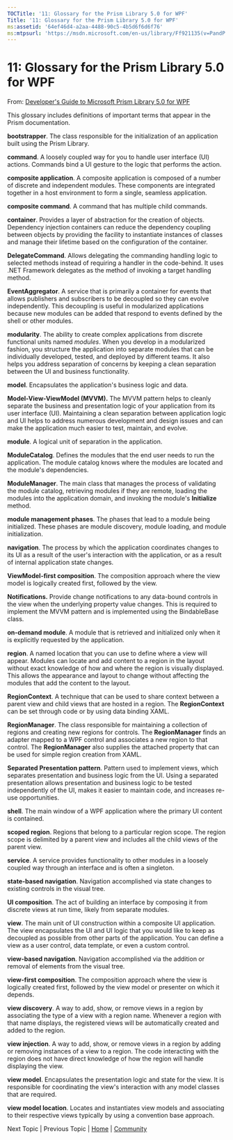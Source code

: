 ```yaml
---
TOCTitle: '11: Glossary for the Prism Library 5.0 for WPF'
Title: '11: Glossary for the Prism Library 5.0 for WPF'
ms:assetid: '64ef46d4-a2aa-4488-90c5-4b5d6f6d6f76'
ms:mtpsurl: 'https://msdn.microsoft.com/en-us/library/Ff921135(v=PandP.40)'
---
```


# 11: Glossary for the Prism Library 5.0 for WPF

From: [Developer's Guide to Microsoft Prism Library 5.0 for WPF](https://msdn.microsoft.com/en-us/library/gg406140.aspx)

This glossary includes definitions of important terms that appear in the Prism documentation.

**bootstrapper**. The class responsible for the initialization of an application built using the Prism Library.

**command**. A loosely coupled way for you to handle user interface (UI) actions. Commands bind a UI gesture to the logic that performs the action.

**composite application**. A composite application is composed of a number of discrete and independent modules. These components are integrated together in a host environment to form a single, seamless application.

**composite command**. A command that has multiple child commands.

**container**. Provides a layer of abstraction for the creation of objects. Dependency injection containers can reduce the dependency coupling between objects by providing the facility to instantiate instances of classes and manage their lifetime based on the configuration of the container.

**DelegateCommand**. Allows delegating the commanding handling logic to selected methods instead of requiring a handler in the code-behind. It uses .NET Framework delegates as the method of invoking a target handling method.

**EventAggregator**. A service that is primarily a container for events that allows publishers and subscribers to be decoupled so they can evolve independently. This decoupling is useful in modularized applications because new modules can be added that respond to events defined by the shell or other modules.

**modularity**. The ability to create complex applications from discrete functional units named *modules*. When you develop in a modularized fashion, you structure the application into separate modules that can be individually developed, tested, and deployed by different teams. It also helps you address separation of concerns by keeping a clean separation between the UI and business functionality.

**model**. Encapsulates the application's business logic and data.

**Model-View-ViewModel (MVVM).** The MVVM pattern helps to cleanly separate the business and presentation logic of your application from its user interface (UI). Maintaining a clean separation between application logic and UI helps to address numerous development and design issues and can make the application much easier to test, maintain, and evolve.

**module**. A logical unit of separation in the application.

**ModuleCatalog**. Defines the modules that the end user needs to run the application. The module catalog knows where the modules are located and the module's dependencies.

**ModuleManager**. The main class that manages the process of validating the module catalog, retrieving modules if they are remote, loading the modules into the application domain, and invoking the module's **Initialize** method.

**module management phases**. The phases that lead to a module being initialized. These phases are module discovery, module loading, and module initialization.

**navigation**. The process by which the application coordinates changes to its UI as a result of the user's interaction with the application, or as a result of internal application state changes.

**ViewModel-first composition**. The composition approach where the view model is logically created first, followed by the view.

**Notifications.** Provide change notifications to any data-bound controls in the view when the underlying property value changes. This is required to implement the MVVM pattern and is implemented using the BindableBase class.

**on-demand module**. A module that is retrieved and initialized only when it is explicitly requested by the application.

**region**. A named location that you can use to define where a view will appear. Modules can locate and add content to a region in the layout without exact knowledge of how and where the region is visually displayed. This allows the appearance and layout to change without affecting the modules that add the content to the layout.

**RegionContext**. A technique that can be used to share context between a parent view and child views that are hosted in a region. The **RegionContext** can be set through code or by using data binding XAML.

**RegionManager**. The class responsible for maintaining a collection of regions and creating new regions for controls. The **RegionManager** finds an adapter mapped to a WPF control and associates a new region to that control. The **RegionManager** also supplies the attached property that can be used for simple region creation from XAML.

**Separated Presentation pattern**. Pattern used to implement views, which separates presentation and business logic from the UI. Using a separated presentation allows presentation and business logic to be tested independently of the UI, makes it easier to maintain code, and increases re-use opportunities.

**shell**. The main window of a WPF application where the primary UI content is contained.

**scoped region**. Regions that belong to a particular region scope. The region scope is delimited by a parent view and includes all the child views of the parent view.

**service**. A service provides functionality to other modules in a loosely coupled way through an interface and is often a singleton.

**state-based navigation**. Navigation accomplished via state changes to existing controls in the visual tree.

**UI composition**. The act of building an interface by composing it from discrete views at run time, likely from separate modules.

**view**. The main unit of UI construction within a composite UI application. The view encapsulates the UI and UI logic that you would like to keep as decoupled as possible from other parts of the application. You can define a view as a user control, data template, or even a custom control.

**view-based navigation**. Navigation accomplished via the addition or removal of elements from the visual tree.

**view-first composition**. The composition approach where the view is logically created first, followed by the view model or presenter on which it depends.

**view discovery**. A way to add, show, or remove views in a region by associating the type of a view with a region name. Whenever a region with that name displays, the registered views will be automatically created and added to the region.

**view injection**. A way to add, show, or remove views in a region by adding or removing instances of a view to a region. The code interacting with the region does not have direct knowledge of how the region will handle displaying the view.

**view model**. Encapsulates the presentation logic and state for the view. It is responsible for coordinating the view's interaction with any model classes that are required.

**view model location**. Locates and instantiates view models and associating to their respective views typically by using a convention base approach.

Next Topic | Previous Topic | [Home](http://msdn.microsoft.com/en-us/library/gg406140) | [Community](https://compositewpf.codeplex.com/)
